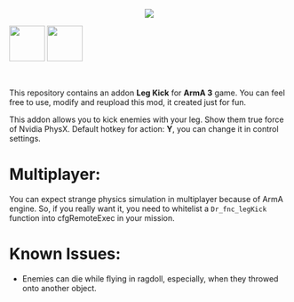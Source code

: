 <p align="center"><img src="https://i.imgur.com/i8MGZWz.png"></p>
<p align="left"><a href="https://steamcommunity.com/sharedfiles/filedetails/?id=2804032552"><img src="https://i.imgur.com/k6IXClg.png" height=64 width=64></a> <a href="https://youtu.be/6Nw88LsTK_0"><img src="https://i.imgur.com/JeUMWNw.png" height=64 width=64></a></p>
<br />

This repository contains an addon **Leg Kick** for **ArmA 3** game. You can feel free to use, modify and reupload this mod, it created just for fun.

This addon allows you to kick enemies with your leg. Show them true force of Nvidia PhysX. Default hotkey for action: **Y**, you can change it in control settings.

# Multiplayer:
You can expect strange physics simulation in multiplayer because of ArmA engine. So, if you really want it, you need to whitelist a `Dr_fnc_legKick` function into cfgRemoteExec in your mission.

# Known Issues:
- Enemies can die while flying in ragdoll, especially, when they throwed onto another object.


